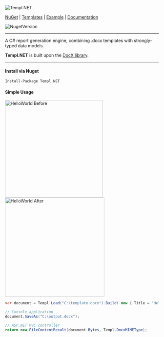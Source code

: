 <img alt="Templ.NET" src="https://dl.dropboxusercontent.com/u/39512614/github/templ-dot-net/templ.net.png">

[NuGet](https://www.nuget.org/packages/Templ.NET) | [Templates](https://github.com/CPonty/templ-dot-net/tree/master/Examples/ConsoleApp/Templates) | [Example](https://github.com/CPonty/templ-dot-net/tree/master/Examples/ConsoleApp) | [Documentation](#)

<img alt="NugetVersion" src="https://img.shields.io/nuget/v/Templ.NET.svg" />

***

A C# report generation engine, combining .docx templates with strongly-typed data models.

**Templ.NET** is built upon the [DocX library](https://github.com/WordDocX/DocX).

***

#### Install via Nuget
```
Install-Package Templ.NET
```

#### Simple Usage

<img alt="HelloWorld Before" src="https://dl.dropboxusercontent.com/u/39512614/github/templ-dot-net/examples-before.PNG" width="320">
<img alt="HelloWorld After" src="https://dl.dropboxusercontent.com/u/39512614/github/templ-dot-net/examples-after.PNG" width="325">

```C#
var document = Templ.Load("C:\template.docx").Build( new { Title = "Hello World!" });

// Console application
document.SaveAs("C:\output.docx");

// ASP.NET MVC controller 
return new FileContentResult(document.Bytes, Templ.DocxMIMEType);
```

